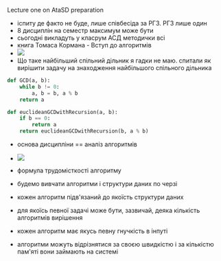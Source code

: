 Lecture one on AtaSD preparation

- іспиту де факто не буде, лише співбесіда за РГЗ. РГЗ лише один
- 8 дисциплін на семестр максимум може бути
- сьогодні викладуть у класрум АСД методички всі
- книга Томаса Кормана - Вступ до алгоритмів
- ![](https://i.imgur.com/ywzXX16.png)
- Що таке найбільший спільний дільник я гадки не маю. спитали як вирішити задачу на знаходження найбільшого спільного дільника

```python
def GCD(a, b):
    while b != 0:
        a, b = b, a % b
    return a

def euclideanGCDwithRecursion(a, b):
    if b == 0:
        return a
    return euclideanGCDwithRecursion(b, a % b)
```

- основа дисципліни == аналіз алгоритмів
- ![](https://i.imgur.com/h5JHHVZ.png)
- формула трудомісткості алгоритму

- будемо вивчати алгоритми і структури даних по черзі
- кожен алгоритм підв'язаний до якоїсть структури даних
- для якоїсь певної задачі може бути, зазвичай, деяка кількість алгоритмів вирішення
- кожен алгоритм має якусь певну гнучкість в інпуті
- алгоритми можуть відрізнятися за своєю швидкістю і за кількістю пам'яті вони займають на системі
